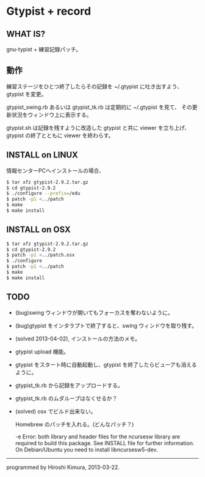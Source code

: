 #  Gtypist + record

## WHAT IS?

gnu-typist + 練習記録パッチ。

## 動作

練習ステージをひとつ終了したらその記録を ~/.gtypist に吐き出すよう、
gtypist を変更。

gtypist\_swing.rb あるいは gtypist\_tk.rb は定期的に ~/.gtypist を見て、
その更新状況をウィンドウ上に表示する。

gtypist.sh は記録を残すように改造した gtypist と共に viewer を立ち上げ、
gtypist の終了とともに viewer を終わらす。

## INSTALL on LINUX

情報センターPCへインストールの場合、

```sh
$ tar xfz gtypist-2.9.2.tar.gz
$ cd gtypist-2.9.2
$ ./configure --prefix=/edu
$ patch -p1 <../patch
$ make
$ make install
```

## INSTALL on OSX

```sh
$ tar xfz gtypist-2.9.2.tar.gz
$ cd gtypist-2.9.2
$ patch -p1 <../patch.osx
$ ./configure
$ patch -p1 <../patch
$ make
$ make install
```

## TODO

* (bug)swing ウィンドウが開いてもフォーカスを奪わないように。

* (bug)gtypist をインタラプトで終了すると、swing ウィンドウを取り残す。

* (solved 2013-04-02), インストールの方法のメモ。

* gtypist upload 機能。

* gtypist をスタート時に自動起動し、gtypist を終了したらビューアも消えるように。

* gtypist_tk.rb から記録をアップロードする。

* gtypist_tk.rb のムダループはなくせるか？


* (solved) osx でビルド出来ない。

    Homebrew のパッチを入れる。(どんなパッチ？)

    -e Error:  both library and header files for the ncursesw library
    are required to build this package.  See INSTALL file for further
    information. On Debian/Ubuntu you need to install libncursesw5-dev.

---
programmed by Hiroshi Kimura, 2013-03-22.
